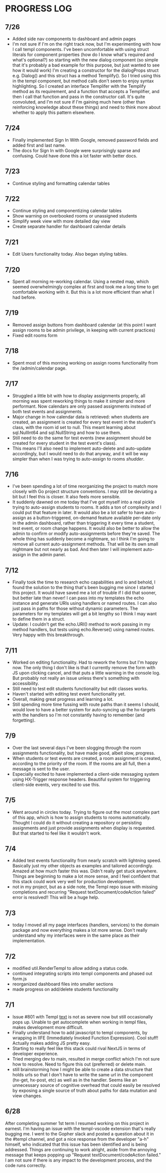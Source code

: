 # PROGRESS LOG

## 7/26

- Added side nav components to dashboard and admin pages
- I'm not sure if I'm on the right track now, but I'm experimenting with how I call templ components. I've been uncomfortable with using struct literals for component properties (how do I know what's required and what's optional?) so starting with the new dialog component (so simple that it's probably a bad example for this purpose, but just wanted to see how it would work) I'm creating a constructor for the dialogProps struct e.g. Dialog() and this struct has a method Templify(). So I tried using this in the templ component, but method calls don't seem to enjoy syntax highlighting.  So I created an interface Templifer with the Templify method as its requirement, and a function that accepts a Templifier, and then I call that function and pass in the constructor call. It's quite convoluted, and I'm not sure if I'm gaining much here (other than reinforcing knowledge about these things) and need to think more about whether to apply this pattern elsewhere.

## 7/24

- Finally implemented Sign In With Google, removed password fields and added first and last name.
- The docs for Sign In with Google were surprisingly sparse and confusing. Could have done this a lot faster with better docs.

## 7/23

- Continue styling and formatting calendar tables

## 7/22

- Continue styling and componentizing calendar tables
- Show warning on overbooked rooms or unassigned students
- Simplify week view with more detailed day view
- Create separate handler for dashboard calendar details

## 7/21

- Edit Users functionality today. Also began styling tables.

## 7/20

- Spent all morning re-working calendar. Using a nested map, which seemed overwhelmingly complex at first and took me a long time to get comfortable working with it. But this is a lot more efficient than what I had before.

## 7/19

- Removed assign buttons from dashboard calendar (at this point I want assign rooms to be admin privilege, in keeping with current practices)
- Fixed edit rooms form

## 7/18

- Spent most of this morning working on assign rooms functionality from the /admin/calendar page.

## 7/17

- Struggled a little bit with how to display assignments properly, all morning was spent reworking things to make it simpler and more performant. Now calendars are only passed assignments instead of both test events and assignments.
- Major change in how calendar data is retrieved: when students are created, an assignment is created for every test event in the student's class, with the room id set to null. This meant learning about sql.NullInt64 and sql.NullString and how to use them.
- Still need to do the same for test events (new assignment should be created for every student in the test event's class).
- This means I'll also need to implement auto-delete and auto-update accordingly, but I would need to do that anyway, and it will be way simpler than when I was trying to auto-assign to rooms *shudder*.

## 7/16

- I've been spending a lot of time reorganizing the project to match more closely with Go project structure conventions. I may still be deviating a bit but I feel this is closer. It also feels more sensible.
- It suddenly dawned on me today that I've got myself into a real pickle trying to auto-assign students to rooms. It adds a ton of complexity and I could put that feature in later. It would also be a lot safer to have auto-assign as a button-triggered, on-demand feature available per-date only in the admin dashboard, rather than triggering it every time a student, test event, or room change happens. It would also be better to allow the admin to confirm or modify auto-assignments before they're saved. The whole thing has suddenly become a nightmare, so I think I'm going to remove all current auto-assignment methods. That will be its own small nightmare but not nearly as bad. And then later I will implement auto-assign in the admin panel.

## 7/12

- Finally took the time to research echo capabilities and lo and behold, I found the solution to the thing that's been bugging me since I started this project. It would have saved me a lot of trouble if I did that sooner, but better late than never!  I can pass into my templates the echo instance and generate URIs using handlers or named routes. I can also just pass in paths for those without dynamic parameters. The parameters for my templates will get a bit lengthy so I think I may want to define them in a struct.
- Update: I couldn't get the echo.URI() method to work passing in my method handlers, but tests using echo.Reverse() using named routes. Very happy with this breakthrough.

## 7/11

- Worked on editing functionality. Had to rework the forms but I'm happy now.  The only thing I don't like is that I currently remove the form with JS upon clicking cancel, and that puts a little warning in the console log. But probably not really an issue unless there's something with accessibility.
- Still need to test edit students functionality but edit classes works.
- Haven't started with editing test event functionality yet.
- Overall, making great progress and learning a lot.
- Still spending more time fussing with route paths than it seems I should, would love to have a better system for auto-syncing up the hx-targets with the handlers so I'm not constantly having to remember (and forgetting).

## 7/9

- Over the last several days I've been slogging through the room assignments functionality, but have made good, albeit slow, progress.
- When students or test events are created, a room assignment is created, according to the priority of the room. If the rooms are all full, then a message is sent to the user.
- Especially excited to have implemented a client-side messaging system using HX-Trigger response headers. Beautiful system for triggering client-side events, very excited to use this.

## 7/5

- Went around in circles today. Trying to figure out the most complex part of this app, which is how to assign students to rooms automatically. Thought I could do it without creating a repository or persisting assignments and just provide assignments when display is requested. But that started to feel like it wouldn't work.

## 7/4

- Added test events functionality from nearly scratch with lightning speed. Basically just my other objects as examples and tailored accordingly. Amazed at how much faster this was. Didn't really get stuck anywhere.  Things are beginning to make a lot more sense, and I feel confident that this stack could work very well for production development.
- not in my project, but as a side note, the Templ repo issue with missing completions and recurring "Request textDocument/codeAction failed" error is resolved!!  This will be a huge help.

## 7/3

- today I moved all my page interfaces (handlers, services) to the domain package and now everything makes a lot more sense. Don't really understand why my interfaces were in the same place as their implementation.

## 7/2

- modified util.RenderTempl to allow adding a status code.
- continued integrating scripts into templ components and phased out form.js
- reorganized dashboard files into smaller sections
- made progress on add/delete students functionality

## 7/1

- Issue #801 with Templ [text](https://github.com/a-h/templ/issues/801) is not as severe now but still occasionally pops up. Unable to get autocomplete when working in templ files, makes development more difficult.
- Finally understand how to add javascript to templ components, by wrapping in IIFE (Immediately Invoked Function Expression). Cool stuff! Actually makes adding JS pretty easy.
- Starting to really feel like this stack could rival NextJS in terms of developer experience.
- Tried merging dev to main, resulted in merge conflict which I'm not sure how to resolve. Need to figure this out (preferred) or delete main.
- still brainstorming how I might be able to create a data structure that holds urls so that I don't have to write the same url in the component (hx-get, hx-post, etc) as well as in the handler. Seems like an unnecessary source of cognitive overhead that could easily be resolved by exposing a single source of truth about paths for data mutation and view changes.

## 6/28

After completing summer 1st term I resumed working on this project in earnest. I'm having an issue with the templ-vscode extension that's really bugging me. I went to the Gopher slack and posted a question about it in the #templ channel, and got a nice response from the developer "a-h" himself, who indicated that this issue has been identified and is being addressed.  Things are continuing to work alright, aside from the annoying message that keeps popping up "Request textDocument/codeAction failed." I am not sure if there is any impact to the development process, and the code runs correctly.

